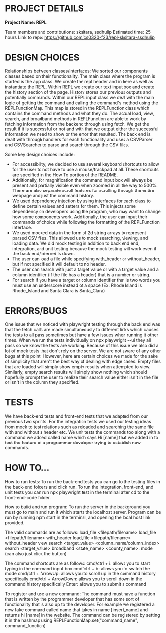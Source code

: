 # PROJECT DETAILS

**Project Name: REPL**

Team members and contributions: sksitara, ssdhulip
Estimated time: 25 hours
Link to repo: https://github.com/cs0320-f23/repl-sksitara-ssdhulip

# DESIGN CHOICES

Relationships between classes/interfaces:
We sorted our components classes based on their functionality. The main class where the program is
started is the app class. We create the repl header and in here as well as instantiate the REPL.
Within REPL we create our text input box and create the history section of the page. History stores
our previous outputs and potentially commands. Within our REPL input class we deal with the main
logic of getting the command and calling the command's method using the REPLFunctionMap. This map
is stored in the REPLFunction class which contains the command methods and what they do. The actual
load, view, search, and broadband methods in REPLFunction are able to work by fetching information
from the backend through using fetch. We get the result if it is successful or not and with that we
output either the successful information we need to show or the error that resulted. The back end is
dealt with through handlers for each functionality and uses a CSVParser and CSVSearcher to parse and
search through the CSV files. 

Some key design choices include:

- For accessibility, we decided to use several keyboard shortcuts to allow for the user to not have
to use a mouse/trackpad at all. These shortcuts are specified in the How To portion of the README. 
- Additionally, for magnification the command input box will always be present and partially visible
even when zoomed in all the way to 500%. There are also separate scroll features for scrolling
through the entire webpage and just the command history.
- We used dependency injection by using interfaces for each class to define certain values and
setters for them. This injects some dependency on developers using the program, who may want to
change how some components work. Additionally, the user can input their commands of choice while
following the formatting of the REPLFunction interface. 
- We used mocked data in the form of 2d string arrays to represent parsed CSV files. This allowed
us to mock searching, viewing, and loading data. We did mock testing in addition to back end
end, integration, and unit testing because the mock testing will work even if the back end/internet
is down.
- The user can load a file while specifying with_header or without_header, but if not specified it
will default to no header. 
- The user can search with just a target value or with a target value and a column identifier (if
the file has a header) that is a number or string.
- For search if you have a target or column identifier that is two words you must use an underscore
instead of a space (Ex: Rhode Island is Rhode_Island and Santa Clara is Santa_Clara)

# ERRORS/BUGS

One issue that we noticed with playwright testing through the back end was that the fetch calls are
made simultaneously to different links which causes the tests to all pass sometimes but have a few 
issues when running it other times. When we run the tests individually on npx playwright --ui they 
all pass so we know the tests are working. Because of this issue we also did a lot of mock tests 
that don't rely on the server. We are not aware of any other bugs at this point. However, here 
are certain choices we made for the sake of simplicity that aren't the best way of dealing with edge
cases. Empty files that are loaded will simply show empty results when attempted to view. Similarly,
empty search results will simply show nothing which should hopefully prompt the user to realize 
their search value either isn't in the file or isn't in the column they specified. 

# TESTS

We have back-end tests and front-end tests that we adapted from our previous two sprints. For the
integration tests we used our testing ideas from mock to test relations such as reloaded and
searching the same file with and without a header etc. We unit tests the commands too along with a 
command we added called name which says Hi [name] that we added in to test the feature of a 
programmer developer trying to establish new commands. 

# HOW TO...

How to run tests:
To run the back-end tests you can go to the testing files in the back-end folders and click run. To
run the integration, front-end, and unit tests you can run npx playwright test in the terminal after
cd to the front-end-code folder. 

How to build and run program:
To run the server in the background you must go to main and run it which starts the localhost
server. Program can be run by running npm start in the terminal, and opening the local host link
provided.

The valid commands are as follows:
load_file <filepath/filename>
load_file <filepath/filename> with_header
load_file <filepath/filename> without_header
view
search <target_value> <column_name/column_index>
search <target_value>
broadband <state_name> <county_name>:
mode (can also just click the button)

The command shortcuts are as follows: 
cmd/ctrl + i: allows you to start typing in the command input box
cmd/ctrl + b: allows you to switch the mode
cmd/ctrl + ArrowUp: allows you to scroll up in the command history specifically
cmd/ctrl + ArrowDown: allows you to scroll down in the command history specifically
Enter: allows you to submit a command

To register and use a new command:
The command must have a function that is written by the programmer developer that has some sort of
functionality that is also up to the developer. For example we registered a new fake command called
name that takes in name [insert_name] and returns hi [name] in the website. The command can be
registered by setting it in the hashmap using REPLFunctionMap.set("command_name", command_function)
